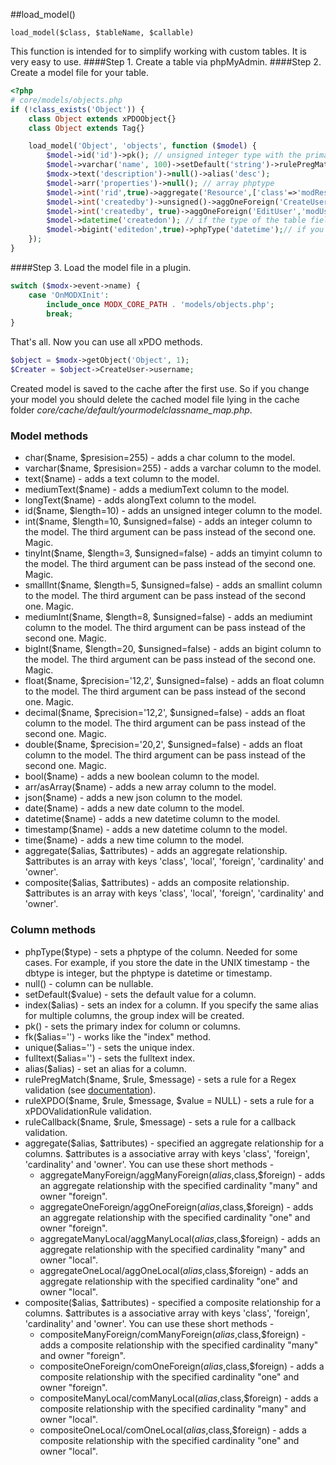 ##load_model()

```load_model($class, $tableName, $callable)```    

This function is intended for to simplify working with custom tables. It is very easy to use.
####Step 1. Create a table via phpMyAdmin.
####Step 2. Create a model file for your table.
```php
<?php
# core/models/objects.php
if (!class_exists('Object')) {
    class Object extends xPDOObject{}
    class Object extends Tag{}

    load_model('Object', 'objects', function ($model) {
        $model->id('id')->pk(); // unsigned integer type with the primary index.
        $model->varchar('name', 100)->setDefault('string')->rulePregMatch('invalid','/^[a-zA-Z\s]+$/','You can't use digits in the name!);
        $modx->text('description')->null()->alias('desc');
        $model->arr('properties')->null(); // array phptype
        $model->int('rid',true)->aggregate('Resource',['class'=>'modResource','foreign'=>'id','cardinality'=>'one', 'owner'=>'foreign'])->index();
        $model->int('createdby')->unsigned()->aggOneForeign('CreateUser','modUser','id')->index(); 
        $model->int('createdby', true)->aggOneForeign('EditUser','modUser','id')->index(); 
        $model->datetime('createdon'); // if the type of the table field is datetime or timestamp.
        $model->bigint('editedon',true)->phpType('datetime');// if you store the date in the UNIX format.
    });
}
```
####Step 3. Load the model file in a plugin.
```php
switch ($modx->event->name) {
	case 'OnMODXInit':
	    include_once MODX_CORE_PATH . 'models/objects.php';
		break;
}
```
That's all. Now you can use all xPDO methods.
```php
$object = $modx->getObject('Object', 1);
$Creater = $object->CreateUser->username;
```
Created model is saved to the cache after the first use. So if you change your model you should delete the cached model file lying in the cache folder *core/cache/default/yourmodelclassname_map.php*. 

### Model methods
* char($name, $presision=255) - adds a char column to the model.
* varchar($name, $presision=255) - adds a varchar column to the model.
* text($name) - adds a text column to the model.
* mediumText($name) - adds a mediumText column to the model.
* longText($name) - adds alongText column to the model.
* id($name, $length=10) - adds an unsigned integer column to the model.
* int($name, $length=10, $unsigned=false) - adds an integer column to the model. The third argument can be pass instead of the second one. Magic. 
* tinyInt($name, $length=3, $unsigned=false) - adds an timyint column to the model. The third argument can be pass instead of the second one. Magic. 
* smallInt($name, $length=5, $unsigned=false) - adds an smallint column to the model. The third argument can be pass instead of the second one. Magic. 
* mediumInt($name, $length=8, $unsigned=false) - adds an mediumint column to the model. The third argument can be pass instead of the second one. Magic. 
* bigInt($name, $length=20, $unsigned=false) - adds an bigint column to the model. The third argument can be pass instead of the second one. Magic. 
* float($name, $precision='12,2', $unsigned=false) - adds an float column to the model. The third argument can be pass instead of the second one. Magic. 
* decimal($name, $precision='12,2', $unsigned=false) - adds an float column to the model. The third argument can be pass instead of the second one. Magic. 
* double($name, $precision='20,2', $unsigned=false) - adds an float column to the model. The third argument can be pass instead of the second one. Magic. 
* bool($name) - adds a new boolean column to the model. 
* arr/asArray($name) - adds a new array column to the model.
* json($name) - adds a new json column to the model.
* date($name) - adds a new date column to the model.
* datetime($name) - adds a new datetime column to the model.
* timestamp($name) - adds a new datetime column to the model.
* time($name) - adds a new time column to the model.
* aggregate($alias, $attributes) - adds an aggregate relationship. $attributes is an array with keys 'class', 'local', 'foreign', 'cardinality' and 'owner'.
* composite($alias, $attributes) - adds an composite relationship. $attributes is an array with keys 'class', 'local', 'foreign', 'cardinality' and 'owner'.

### Column methods
* phpType($type) - sets a phptype of the column. Needed for some cases. For example, if you store the date in the UNIX timestamp - the dbtype is integer, but the phptype is datetime or timestamp. 
* null() - column can be nullable.
* setDefault($value) - sets the default value for a column.
* index($alias) - sets an index for a column. If you specify the same alias for multiple columns, the group index will be created.
* pk() - sets the primary index for column or columns.
* fk($alias='') - works like the "index" method.
* unique($alias='') - sets the unique index.
* fulltext($alias='') - sets the fulltext index.
* alias($alias) - set an alias for a column.
* rulePregMatch($name, $rule, $message) - sets a rule for a Regex validation (see [documentation](https://docs.modx.com/xpdo/2.x/getting-started/creating-a-model-with-xpdo/defining-a-schema/validation-rules-in-your-schema)).
* ruleXPDO($name, $rule, $message, $value = NULL) - sets a rule for a xPDOValidationRule validation.
* ruleCallback($name, $rule, $message) - sets a rule for a callback validation.
* aggregate($alias, $attributes) - specified an aggregate relationship for a columns. $attributes is a associative array with keys 'class', 'foreign', 'cardinality' and 'owner'. You can use these short methods - 
	* aggregateManyForeign/aggManyForeign($alias,$class,$foreign) - adds an aggregate relationship with the specified cardinality "many" and owner "foreign".
	* aggregateOneForeign/aggOneForeign($alias,$class,$foreign) - adds an aggregate relationship with the specified cardinality "one" and owner "foreign".
	* aggregateManyLocal/aggManyLocal($alias,$class,$foreign) - adds an aggregate relationship with the specified cardinality "many" and owner "local".
	* aggregateOneLocal/aggOneLocal($alias,$class,$foreign) - adds an aggregate relationship with the specified cardinality "one" and owner "local".
* composite($alias, $attributes) - specified a composite relationship for a columns. $attributes is a associative array with keys 'class', 'foreign', 'cardinality' and 'owner'. You can use these short methods - 
	* compositeManyForeign/comManyForeign($alias,$class,$foreign) - adds a composite relationship with the specified cardinality "many" and owner "foreign".
	* compositeOneForeign/comOneForeign($alias,$class,$foreign) - adds a composite relationship with the specified cardinality "one" and owner "foreign".
	* compositeManyLocal/comManyLocal($alias,$class,$foreign) - adds a composite relationship with the specified cardinality "many" and owner "local".
	* compositeOneLocal/comOneLocal($alias,$class,$foreign) - adds a composite relationship with the specified cardinality "one" and owner "local".